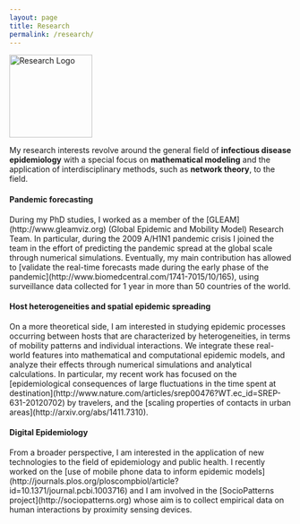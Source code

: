 ```yaml
---
layout: page
title: Research
permalink: /research/
---
```


<img src="{{ site.baseurl }}assets/icons/compas.svg" title="Research Logo" class="profile" height="148" width="148">

My research interests revolve around the general field of <strong>infectious disease epidemiology</strong> with a special focus on <strong>mathematical modeling</strong> and the application of interdisciplinary methods, such as <strong>network theory</strong>, to the field.

<h4>Pandemic forecasting</h4>
During my PhD studies, I worked as a member of the [GLEAM](http://www.gleamviz.org) (Global Epidemic and Mobility Model) Research Team. In particular, during the 2009 A/H1N1 pandemic crisis I joined the team in the effort of predicting the pandemic spread at the global scale through numerical simulations. Eventually, my main contribution has allowed to [validate the real-time forecasts made during the early phase of the pandemic](http://www.biomedcentral.com/1741-7015/10/165), using surveillance data collected for 1 year in more than 50 countries of the world.

<h4>Host heterogeneities and spatial epidemic spreading</h4>
On a more theoretical side, I am interested in studying epidemic processes occurring between hosts that are characterized by heterogeneities, in terms of mobility patterns and individual interactions. We integrate these real-world features into mathematical and computational epidemic models, and analyze their effects through numerical simulations and analytical calculations. In particular, my recent work has focused on the [epidemiological consequences of large fluctuations in the time spent at destination](http://www.nature.com/articles/srep00476?WT.ec_id=SREP-631-20120702) by travelers, and the [scaling properties of contacts in urban areas](http://arxiv.org/abs/1411.7310).

<h4>Digital Epidemiology</h4>
From a broader perspective, I am interested in the application of new technologies to the field of epidemiology and public health. I recently worked on the [use of mobile phone data to inform epidemic models](http://journals.plos.org/ploscompbiol/article?id=10.1371/journal.pcbi.1003716) and I am involved in the [SocioPatterns project](http://sociopatterns.org) whose aim is to collect empirical data on human interactions by proximity sensing devices.
